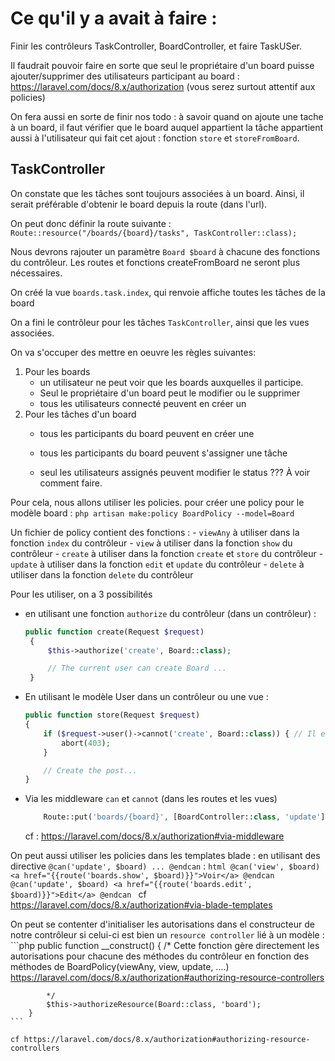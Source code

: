 # Ce qu'il y a avait à faire :

Finir les contrôleurs TaskController, BoardController, et faire TaskUSer.

Il faudrait pouvoir faire en sorte que seul le propriétaire d'un board puisse ajouter/supprimer des utilisateurs participant au board : https://laravel.com/docs/8.x/authorization (vous serez surtout attentif aux policies)

On fera aussi en sorte de finir nos todo : à savoir quand on ajoute une tache à un board, il faut vérifier que le board auquel appartient la tâche appartient aussi à l'utilisateur qui fait cet ajout : fonction `store` et `storeFromBoard`.

## TaskController


On constate que les tâches sont toujours associées à un board. Ainsi, il serait préférable d'obtenir le board depuis la route (dans l'url). 

On peut donc définir la route suivante : 
`Route::resource("/boards/{board}/tasks", TaskController::class);`

Nous devrons rajouter un paramètre `Board $board` à chacune des fonctions du contrôleur. 
Les routes et fonctions createFromBoard ne seront plus nécessaires. 


On créé la vue `boards.task.index`, qui renvoie affiche toutes les tâches de la board

On a fini le contrôleur pour les tâches `TaskController`, ainsi que les vues associées. 

On va s'occuper des mettre en oeuvre les règles suivantes: 
 1. Pour les boards     
    - un utilisateur ne peut voir que les boards auxquelles il participe. 
    - Seul le propriétaire d'un board peut le modifier ou le supprimer
    - tous les utilisateurs connecté peuvent en créer un 
 2. Pour les tâches d'un board
    - tous les participants du board peuvent en créer une 
    - tous les participants du board peuvent s'assigner une tâche
    
    - seul les utilisateurs assignés peuvent modifier le status ??? À voir comment faire. 


Pour cela, nous allons utiliser les policies. 
pour créer une policy pour le modèle board : 
`php artisan make:policy BoardPolicy --model=Board`

Un fichier de policy contient des fonctions : 
    - `viewAny` à utiliser dans la fonction `index` du contrôleur
    - `view` à utiliser dans la fonction `show` du contrôleur
    - `create` à utiliser dans la fonction `create` et `store` du contrôleur
    - `update` à utiliser dans la fonction `edit` et `update` du contrôleur
    - `delete` à utiliser dans la fonction `delete` du contrôleur
    

Pour les utiliser, on a 3 possibilités
 - en utilisant une fonction `authorize` du contrôleur (dans un contrôleur) : 
   ```php
   public function create(Request $request)
    {
        $this->authorize('create', Board::class);

        // The current user can create Board ...
    } 
    ```
 - En utilisant le modèle User dans un contrôleur ou une vue : 
    ```php 
    public function store(Request $request)
    {
        if ($request->user()->cannot('create', Board::class)) { // Il existe les méthode can et cannot
            abort(403);
        }

        // Create the post...
    }
    ```
- Via les middleware `can` et `cannot` (dans les routes et les vues)
    ```php
        Route::put('boards/{board}', [BoardController::class, 'update'])->middleware('can:update,board');
    ```
    cf : https://laravel.com/docs/8.x/authorization#via-middleware



On peut aussi utiliser les policies dans les templates blade : en utilisant des directive `@can('update', $board) ... @endcan` : 
    ```html
        @can('view', $board)
        <a href="{{route('boards.show', $board)}}">Voir</a>
        @endcan
        @can('update', $board)
        <a href="{{route('boards.edit', $board)}}">Edit</a>
        @endcan
    ```
    cf https://laravel.com/docs/8.x/authorization#via-blade-templates


On peut se contenter d'initialiser les autorisations dans el constructeur de notre contrôleur si celui-ci est bien un `resource controller` lié à un modèle :
    ```php
        public function __construct()
        {
            /* 
                Cette fonction gère directement les autorisations pour chacune des méthodes du contrôleur 
                en fonction des méthodes de BoardPolicy(viewAny, view, update, ....)
                https://laravel.com/docs/8.x/authorization#authorizing-resource-controllers
                
            */
            $this->authorizeResource(Board::class, 'board'); 
        }
    ```
    
    cf https://laravel.com/docs/8.x/authorization#authorizing-resource-controllers